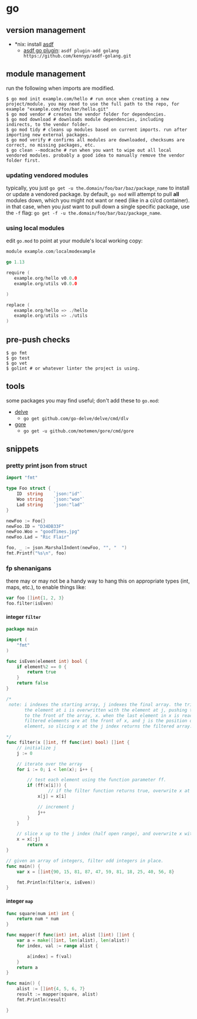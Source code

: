 go
==

## version management

* *nix: install [asdf](https://asdf-vm.com/)
    * [asdf go plugin](https://github.com/kennyp/asdf-golang): `asdf plugin-add golang https://github.com/kennyp/asdf-golang.git`

## module management

run the following when imports are modified.

```shell
$ go mod init example.com/hello # run once when creating a new project/module. you may need to use the full path to the repo, for example "example.com/foo/bar/hello.git"
$ go mod vendor # creates the vendor folder for dependencies.
$ go mod download # downloads module dependencies, including indirects, to the vendor folder.
$ go mod tidy # cleans up modules based on current imports. run after importing new external packages.
$ go mod verify # confirms all modules are downloaded, checksums are correct, no missing packages, etc.
$ go clean --modcache # run when you want to wipe out all local vendored modules. probably a good idea to manually remove the vendor folder first.
```

### updating vendored modules

typically, you just `go get -u the.domain/foo/bar/baz/package_name` to install or update a vendored package. by default, `go mod` will attempt to pull **all** modules down, which you might not want or need (like in a ci/cd container). in that case, when you _just_ want to pull down a single specific package, use the `-f` flag: `go get -f -u the.domain/foo/bar/baz/package_name`.

### using local modules

edit `go.mod` to point at your module's local working copy:

```go
module example.com/localmodexample

go 1.13

require (
   example.org/hello v0.0.0
   example.org/utils v0.0.0

)

replace (
   example.org/hello => ./hello
   example.org/utils => ./utils
)
```

## pre-push checks

```shell
$ go fmt
$ go test
$ go vet
$ golint # or whatever linter the project is using.
```

## tools

some packages you may find useful; don't add these to `go.mod`:

* [delve](https://github.com/go-delve/delve)
    * `go get github.com/go-delve/delve/cmd/dlv`
* [gore](https://github.com/motemen/gore)
    * `go get -u github.com/motemen/gore/cmd/gore`

## snippets

### pretty print json from struct

```go
import "fmt"

type Foo struct {
	ID  string    `json:"id"`
	Woo string    `json:"woo"`
	Lad string    `json:"lad"`
}

newFoo := Foo{}
newFoo.ID = "D34DB33F"
newFoo.Woo = "goodTimes.jpg"
newFoo.Lad = "Ric Flair"

foo, _ := json.MarshalIndent(newFoo, "", "  ")
fmt.Printf("%s\n", foo)
```

### fp shenanigans

there may or may not be a handy way to hang this on appropriate types (int, maps, etc.), to enable things like:

```go
var foo []int{1, 2, 3}
foo.filter(isEven)
```

#### integer `filter`

```go
package main

import (
	"fmt"
)

func isEven(element int) bool {
	if element%2 == 0 {
		return true
	}
	return false
}

/*
 note: i indexes the starting array, j indexes the final array. the trick here is that
       the element at i is overwritten with the element at j, pushing the filtered elements
       to the front of the array, x. when the last element in x is reached, all of the
       filtered elements are at the front of x, and j is the position of the last valid
       element, so slicing x at the j index returns the filtered array.

*/
func filter(x []int, ff func(int) bool) []int {
	// initialize j
	j := 0

	// iterate over the array
	for i := 0; i < len(x); i++ {

		// test each element using the function parameter ff.
		if (ff(x[i])) {
		        // if the filter function returns true, overwrite x at position j with said element
			x[j] = x[i]

			// increment j
			j++
		}
	}

	// slice x up to the j index (half open range), and overwrite x with the slice.
	x = x[:j]
        return x
}

// given an array of integers, filter odd integers in place.
func main() {
	var x = []int{90, 15, 81, 87, 47, 59, 81, 18, 25, 40, 56, 8}

	fmt.Println(filter(x, isEven))
}
```

#### integer `map`

```go
func square(num int) int {
    return num * num
}

func mapper(f func(int) int, alist []int) []int {
    var a = make([]int, len(alist), len(alist))
    for index, val := range alist {

        a[index] = f(val)
    }
    return a
}

func main() {
    alist := []int{4, 5, 6, 7}
    result := mapper(square, alist)
    fmt.Println(result)

}
```
